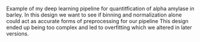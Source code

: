 Example of my deep learning pipeline for quantitfication of alpha amylase in barley. 
In this design we want to see if binning and normalization alone could act as accurate forms of preprocessing for our pipeline
This design ended up being too complex and led to overfitting which we altered in later versions.

